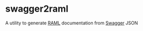 # swagger2raml
A utility to generate [RAML](http://raml.org/) documentation from [Swagger](https://helloreverb.com/developers/swagger) JSON